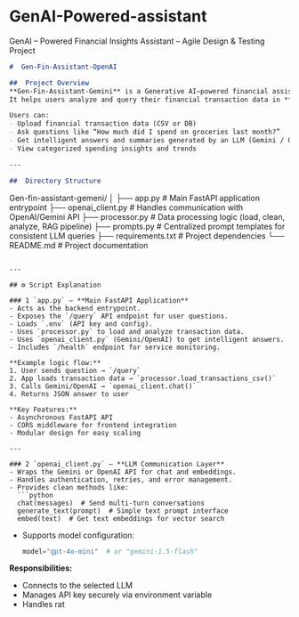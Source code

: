 # GenAI-Powered-assistant
GenAI – Powered Financial Insights Assistant – Agile Design &amp; Testing Project

```markdown
#  Gen-Fin-Assistant-OpenAI

##  Project Overview
**Gen-Fin-Assistant-Gemini** is a Generative AI–powered financial assistant built using **FastAPI** and **Google Gemini/OpenAI APIs**.  
It helps users analyze and query their financial transaction data in **natural language**, using **RAG (Retrieval-Augmented Generation)** to generate accurate, data-backed insights.

Users can:
- Upload financial transaction data (CSV or DB)
- Ask questions like “How much did I spend on groceries last month?”
- Get intelligent answers and summaries generated by an LLM (Gemini / OpenAI GPT)
- View categorized spending insights and trends

---

##  Directory Structure
```

Gen-fin-assistant-gemeni/
│
├── app.py                # Main FastAPI application entrypoint
├── openai_client.py      # Handles communication with OpenAI/Gemini API
├── processor.py          # Data processing logic (load, clean, analyze, RAG pipeline)
├── prompts.py            # Centralized prompt templates for consistent LLM queries
├── requirements.txt      # Project dependencies
└── README.md             # Project documentation

````

---

## ⚙️ Script Explanation

### 1️ `app.py` — **Main FastAPI Application**
- Acts as the backend entrypoint.
- Exposes the `/query` API endpoint for user questions.
- Loads `.env` (API key and config).
- Uses `processor.py` to load and analyze transaction data.
- Uses `openai_client.py` (Gemini/OpenAI) to get intelligent answers.
- Includes `/health` endpoint for service monitoring.

**Example logic flow:**
1. User sends question → `/query`
2. App loads transaction data → `processor.load_transactions_csv()`
3. Calls Gemini/OpenAI → `openai_client.chat()`
4. Returns JSON answer to user

**Key Features:**
- Asynchronous FastAPI API
- CORS middleware for frontend integration
- Modular design for easy scaling

---

### 2️ `openai_client.py` — **LLM Communication Layer**
- Wraps the Gemini or OpenAI API for chat and embeddings.
- Handles authentication, retries, and error management.
- Provides clean methods like:
  ```python
  chat(messages)  # Send multi-turn conversations
  generate_text(prompt)  # Simple text prompt interface
  embed(text)  # Get text embeddings for vector search
````

* Supports model configuration:

  ```python
  model="gpt-4o-mini"  # or "gemini-1.5-flash"
  ```

**Responsibilities:**

* Connects to the selected LLM
* Manages API key securely via environment variable
* Handles rat




